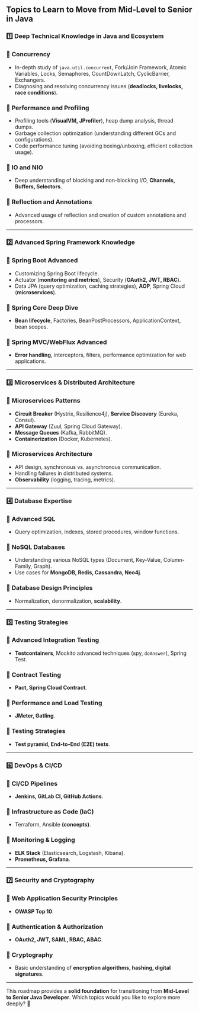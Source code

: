 ## **Topics to Learn to Move from Mid-Level to Senior in Java**

### 1️⃣ **Deep Technical Knowledge in Java and Ecosystem**

### 🔹 **Concurrency**
- In-depth study of `java.util.concurrent`, Fork/Join Framework, Atomic Variables, Locks, Semaphores, CountDownLatch, CyclicBarrier, Exchangers.
- Diagnosing and resolving concurrency issues (**deadlocks, livelocks, race conditions**).

### 🔹 **Performance and Profiling**
- Profiling tools (**VisualVM, JProfiler**), heap dump analysis, thread dumps.
- Garbage collection optimization (understanding different GCs and configurations).
- Code performance tuning (avoiding boxing/unboxing, efficient collection usage).

### 🔹 **IO and NIO**
- Deep understanding of blocking and non-blocking I/O, **Channels, Buffers, Selectors**.

### 🔹 **Reflection and Annotations**
- Advanced usage of reflection and creation of custom annotations and processors.

---

### 2️⃣ **Advanced Spring Framework Knowledge**

### 🔹 **Spring Boot Advanced**
- Customizing Spring Boot lifecycle.
- Actuator (**monitoring and metrics**), Security (**OAuth2, JWT, RBAC**).
- Data JPA (query optimization, caching strategies), **AOP**, Spring Cloud (**microservices**).

### 🔹 **Spring Core Deep Dive**
- **Bean lifecycle**, Factories, BeanPostProcessors, ApplicationContext, bean scopes.

### 🔹 **Spring MVC/WebFlux Advanced**
- **Error handling**, interceptors, filters, performance optimization for web applications.

---

### 3️⃣ **Microservices & Distributed Architecture**

### 🔹 **Microservices Patterns**
- **Circuit Breaker** (Hystrix, Resilience4j), **Service Discovery** (Eureka, Consul).
- **API Gateway** (Zuul, Spring Cloud Gateway).
- **Message Queues** (Kafka, RabbitMQ).
- **Containerization** (Docker, Kubernetes).

### 🔹 **Microservices Architecture**
- API design, synchronous vs. asynchronous communication.
- Handling failures in distributed systems.
- **Observability** (logging, tracing, metrics).

---

### 4️⃣ **Database Expertise**

### 🔹 **Advanced SQL**
- Query optimization, indexes, stored procedures, window functions.

### 🔹 **NoSQL Databases**
- Understanding various NoSQL types (Document, Key-Value, Column-Family, Graph).
- Use cases for **MongoDB, Redis, Cassandra, Neo4j**.

### 🔹 **Database Design Principles**
- Normalization, denormalization, **scalability**.

---

### 5️⃣ **Testing Strategies**

### 🔹 **Advanced Integration Testing**
- **Testcontainers**, Mockito advanced techniques (spy, `doAnswer`), Spring Test.

### 🔹 **Contract Testing**
- **Pact, Spring Cloud Contract**.

### 🔹 **Performance and Load Testing**
- **JMeter, Gatling**.

### 🔹 **Testing Strategies**
- **Test pyramid, End-to-End (E2E) tests**.

---

### 6️⃣ **DevOps & CI/CD**

### 🔹 **CI/CD Pipelines**
- **Jenkins, GitLab CI, GitHub Actions**.

### 🔹 **Infrastructure as Code (IaC)**
- Terraform, Ansible **(concepts)**.

### 🔹 **Monitoring & Logging**
- **ELK Stack** (Elasticsearch, Logstash, Kibana).
- **Prometheus, Grafana**.

---

### 7️⃣ **Security and Cryptography**

### 🔹 **Web Application Security Principles**
- **OWASP Top 10**.

### 🔹 **Authentication & Authorization**
- **OAuth2, JWT, SAML, RBAC, ABAC**.

### 🔹 **Cryptography**
- Basic understanding of **encryption algorithms, hashing, digital signatures**.

---

This roadmap provides a **solid foundation** for transitioning from **Mid-Level to Senior Java Developer**. Which topics would you like to explore more deeply? 🚀
